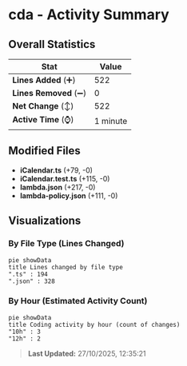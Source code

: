 # cda - Activity Summary 

## Overall Statistics

| Stat                   | Value                                                             |
| ---------------------- | ----------------------------------------------------------------- |
| **Lines Added** (➕)   | 522                                          |
| **Lines Removed** (➖) | 0                                        |
| **Net Change** (↕)    | 522                |
| **Active Time** (⌚)   | 1 minute |


## Modified Files
- **iCalendar.ts** (+79, -0)
- **iCalendar.test.ts** (+115, -0)
- **lambda.json** (+217, -0)
- **lambda-policy.json** (+111, -0)

## Visualizations

### By File Type (Lines Changed)

```mermaid
pie showData
title Lines changed by file type
".ts" : 194
".json" : 328
```

### By Hour (Estimated Activity Count)

```mermaid
pie showData
title Coding activity by hour (count of changes)
"10h" : 3
"12h" : 2
```


> **Last Updated:** 27/10/2025, 12:35:21